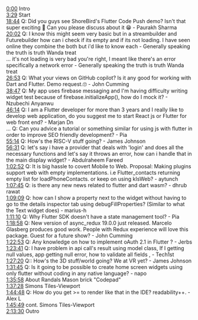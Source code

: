 [0:00](https://www.youtube.com/watch?v=lbpp_Jj55Ns&t=0m00s) Intro  
[3:29](https://www.youtube.com/watch?v=lbpp_Jj55Ns&t=3m29s) Start  
[18:44](https://www.youtube.com/watch?v=lbpp_Jj55Ns&t=18m44s) Q: Did you guys see ShoreBird's Flutter Code Push demo? Isn't that super exciting 🤩 Can you please discuss about it 😁 - Paurakh Sharma  
[20:02](https://www.youtube.com/watch?v=lbpp_Jj55Ns&t=20m02s) Q: I know this might seem very basic but in a streambuilder and Futurebuilder how can i check if its empty and if its not loading. I have seen online they combine the both but i'd like to know each - Generally speaking the truth is truth Wanda treat  
... it's not loading is very bad you're right, I meant like there's an error specifically a network error - Generally speaking the truth is truth Wanda treat  
[26:53](https://www.youtube.com/watch?v=lbpp_Jj55Ns&t=26m53s) Q: What your views on GitHub copilot? Is it any good for working with Dart and Flutter. Demo request.🙄 - John Cumming  
[38:47](https://www.youtube.com/watch?v=lbpp_Jj55Ns&t=38m47s) Q: My app uses firebase messaging and I'm having difficulty writing widget test because of firebase.initializeApp(), how do I mock it? - Nzubechi Anyanwu  
[46:14](https://www.youtube.com/watch?v=lbpp_Jj55Ns&t=46m14s) Q: I am a Flutter developer for more than 3 years and I really like to develop web application, do you suggest me to start React js or Flutter for web front end? - Marjan Dn  
... Q: Can you advice a tutorial or something similar for using js with flutter in order to improve SEO friendly development? - Pia  
[55:14](https://www.youtube.com/watch?v=lbpp_Jj55Ns&t=55m14s) Q: How's the RISC-V stuff going? - James Johnson  
[56:31](https://www.youtube.com/watch?v=lbpp_Jj55Ns&t=56m31s) Q: let's say i have a provider that deals with 'login' and does all the necessary functions and let's say it throws an error, how can i handle that in the main display widget? - Abdulraheem Fareed  
[1:02:52](https://www.youtube.com/watch?v=lbpp_Jj55Ns&t=1h02m52s) Q: It is big hassle to covert Mobile to Web. Proposal: Making plugins support web with empty implementations. i.e Flutter_contacts returning empty list for loadPhoneContacts. or keep on using kIsWeb? - aytunch  
[1:07:45](https://www.youtube.com/watch?v=lbpp_Jj55Ns&t=1h07m45s) Q: is there any new news related to flutter and dart wasm? - dhrub rawat  
[1:09:09](https://www.youtube.com/watch?v=lbpp_Jj55Ns&t=1h09m09s) Q: how can I show a property next to the widget without having to go to the details inspector tab using debugFillProperties? (Similar to what the Text widget does) - marius-h  
[1:11:10](https://www.youtube.com/watch?v=lbpp_Jj55Ns&t=1h11m10s) Q: Why Flutter SDK doesn't have a state management tool? - Pia  
[1:18:58](https://www.youtube.com/watch?v=lbpp_Jj55Ns&t=1h18m58s) Q: New version of async_redux 19.0.0 just released. Marcelo Glasberg produces good work. People with Redux experience will love this package. Guest for a future show? - John Cumming  
[1:22:53](https://www.youtube.com/watch?v=lbpp_Jj55Ns&t=1h22m53s) Q: Any knowledge on how to implement oAuth 2.1 in Flutter ? - Jerbs  
[1:23:41](https://www.youtube.com/watch?v=lbpp_Jj55Ns&t=1h23m41s) Q: I have problem in api call's result using model class, If I getting null values, app getting null error, how to validate all fields , - Tech1st  
[1:27:20](https://www.youtube.com/watch?v=lbpp_Jj55Ns&t=1h27m20s) Q:: How's the 3D stuff/world going? We at VR yet? - James Johnson  
[1:31:45](https://www.youtube.com/watch?v=lbpp_Jj55Ns&t=1h31m45s) Q: Is it going to be possible to create home screen widgets using only flutter without coding in any native language? - napo  
[1:35:58](https://www.youtube.com/watch?v=lbpp_Jj55Ns&t=1h35m58s) About Randals Mason brick "Codepad"  
[1:37:28](https://www.youtube.com/watch?v=lbpp_Jj55Ns&t=1h37m28s) Simons Tiles-Viewport  
[1:44:48](https://www.youtube.com/watch?v=lbpp_Jj55Ns&t=1h44m48s) Q: How do you get >= to render like that in the IDE? readability++. - Alex L  
[1:45:49](https://www.youtube.com/watch?v=lbpp_Jj55Ns&t=1h45m49s) cont. Simons Tiles-Viewport  
[2:13:30](https://www.youtube.com/watch?v=lbpp_Jj55Ns&t=2h13m30s) Outro  
